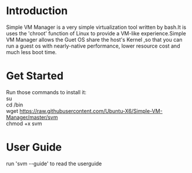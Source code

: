 # Introduction
Simple VM Manager is a very simple virtualization tool written by bash.It is uses the 'chroot' function of Linux to provide a VM-like experience.Simple VM Manager allows the Guet OS share the host's Kernel ,so that you can run a guest os with nearly-native performance, lower resource cost and much less boot time.
# Get Started
Run those commands to install it:<br>
    su <br>
    cd /bin <br>
    wget https://raw.githubusercontent.com/Ubuntu-X6/Simple-VM-Manager/master/svm <br>
    chmod +x svm <br>
# User Guide
run 'svm --guide' to read the userguide
